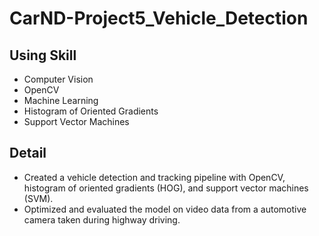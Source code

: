 # CarND-Project5_Vehicle_Detection

## Using Skill
- Computer Vision
- OpenCV
- Machine Learning
- Histogram of Oriented Gradients
- Support Vector Machines

## Detail
- Created a vehicle detection and tracking pipeline with OpenCV, histogram of oriented gradients (HOG), and support vector machines (SVM).
- Optimized and evaluated the model on video data from a automotive camera taken during highway driving.
